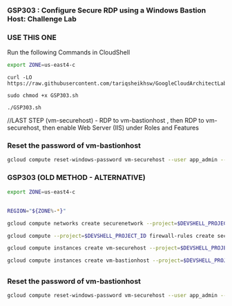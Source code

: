 ### GSP303 :  Configure Secure RDP using a Windows Bastion Host: Challenge Lab 

### USE THIS ONE

Run the following Commands in CloudShell

```bash
export ZONE=us-east4-c
```

```
curl -LO https://raw.githubusercontent.com/tariqsheikhsw/GoogleCloudArchitectLabs/main/Solutions/GSP303.sh

sudo chmod +x GSP303.sh

./GSP303.sh
```
//LAST STEP (vm-securehost) - RDP to vm-bastionhost , then RDP to vm-securehost, then enable Web Server (IIS) under Roles and Features  
###

### Reset the password of vm-bastionhost 


```bash
gcloud compute reset-windows-password vm-securehost --user app_admin --zone $ZONE --quiet
```



### GSP303 (OLD METHOD - ALTERNATIVE)  

```bash
export ZONE=us-east4-c
```

## 



```bash
REGION="${ZONE%-*}"

gcloud compute networks create securenetwork --project=$DEVSHELL_PROJECT_ID --subnet-mode=custom --mtu=1460 --bgp-routing-mode=regional && gcloud compute networks subnets create secure-subnet --project=$DEVSHELL_PROJECT_ID --range=10.0.0.0/24 --stack-type=IPV4_ONLY --network=securenetwork --region=$REGION

gcloud compute --project=$DEVSHELL_PROJECT_ID firewall-rules create secuer-firewall --direction=INGRESS --priority=1000 --network=securenetwork --action=ALLOW --rules=tcp:3389 --source-ranges=0.0.0.0/0 --target-tags=rdp

gcloud compute instances create vm-securehost --project=$DEVSHELL_PROJECT_ID --zone=$ZONE --machine-type=e2-small --network-interface=stack-type=IPV4_ONLY,subnet=secure-subnet,no-address --network-interface=stack-type=IPV4_ONLY,subnet=default,no-address --metadata=enable-oslogin=true --maintenance-policy=MIGRATE --provisioning-model=STANDARD --tags=rdp --create-disk=auto-delete=yes,boot=yes,device-name=vm-securehost,image=projects/windows-cloud/global/images/windows-server-2016-dc-v20230510,mode=rw,size=150,type=projects/$DEVSHELL_PROJECT_ID/zones/$ZONE/diskTypes/pd-standard --no-shielded-secure-boot --shielded-vtpm --shielded-integrity-monitoring --labels=goog-ec-src=vm_add-gcloud --reservation-affinity=any

gcloud compute instances create vm-bastionhost --project=$DEVSHELL_PROJECT_ID --zone=$ZONE --machine-type=e2-small --network-interface=network-tier=PREMIUM,stack-type=IPV4_ONLY,subnet=secure-subnet --network-interface=network-tier=PREMIUM,stack-type=IPV4_ONLY,subnet=default --metadata=enable-oslogin=true --maintenance-policy=MIGRATE --provisioning-model=STANDARD --tags=rdp --create-disk=auto-delete=yes,boot=yes,device-name=vm-securehost,image=projects/windows-cloud/global/images/windows-server-2016-dc-v20230510,mode=rw,size=150,type=projects/$DEVSHELL_PROJECT_ID/zones/$ZONE/diskTypes/pd-standard --no-shielded-secure-boot --shielded-vtpm --shielded-integrity-monitoring --labels=goog-ec-src=vm_add-gcloud --reservation-affinity=any
```

##

### Reset the password of vm-bastionhost 


```bash
gcloud compute reset-windows-password vm-securehost --user app_admin --zone $ZONE --quiet
```


